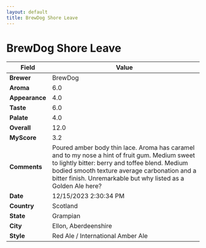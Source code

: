 ```yaml
---
layout: default
title: BrewDog Shore Leave
---
```


# BrewDog Shore Leave

| Field         | Value                                                                                                   |
|---------------|---------------------------------------------------------------------------------------------------------|
| **Brewer**    | BrewDog                                                                                        |
| **Aroma**     | 6.0                                                                                         |
| **Appearance**| 4.0                                                                                    |
| **Taste**     | 6.0                                                                                         |
| **Palate**    | 4.0                                                                                        |
| **Overall**   | 12.0                                                                                       |
| **MyScore**   | 3.2                                                                                       |
| **Comments**  | Poured amber body thin lace. Aroma has caramel and to my nose a hint of fruit gum. Medium sweet to lightly bitter: berry and toffee blend. Medium bodied smooth texture average carbonation and a bitter finish. Unremarkable but why listed as a Golden Ale here?                                                                                      |
| **Date**      | 12/15/2023 2:30:34 PM                                                                                          |
| **Country**   | Scotland                                                                                       |
| **State**     | Grampian                                                                                         |
| **City**      | Ellon, Aberdeenshire                                                                                          |
| **Style**     | Red Ale / International Amber Ale                                                                                         |
